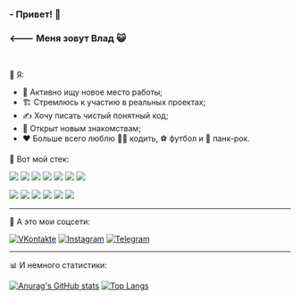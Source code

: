 ### - Привет! 👋
### <--- Меня зовут Влад 😺
<br>

👨 Я:

- 👷 Активно ищу новое место работы;
- 🏗️ Стремлюсь к участию в реальных проектах;
- ✍️ Хочу писать чистый понятный код;
- 🤝 Открыт новым знакомствам;
- ❤️ Больше всего люблю 👨‍💻 кодить, ⚽ футбол и 🎸 панк-рок.

💼 Вот мой стек:
<br>

![](https://img.shields.io/badge/-HTML-informational?style=flat&logo=html5&logoColor=white&color=4AB199)
![](https://img.shields.io/badge/-CSS-informational?style=flat&logo=css3&logoColor=white&color=4AB199)
![](https://img.shields.io/badge/-JavaScript-informational?style=flat&logo=javascript&logoColor=white&color=4AB199)
![](https://img.shields.io/badge/-React-informational?style=flat&logo=react&logoColor=white&color=4AB199)
![](https://img.shields.io/badge/-Git-informational?style=flat&logo=git&logoColor=white&color=4AB199)
![](https://img.shields.io/badge/-Node.js-informational?style=flat&logo=node.js&logoColor=white&color=4AB199)
![](https://img.shields.io/badge/-PM2-informational?style=flat&logo=pm2&logoColor=white&color=4AB199)

![](https://img.shields.io/badge/-MongoDB-informational?style=flat&logo=mongodb&logoColor=white&color=4AB199)
![](https://img.shields.io/badge/-Express-informational?style=flat&logo=express&logoColor=white&color=4AB199)
![](https://img.shields.io/badge/-Webpack-informational?style=flat&logo=webpack&logoColor=white&color=4AB199)
![](https://img.shields.io/badge/-Postman-informational?style=flat&logo=postman&logoColor=white&color=4AB199)
![](https://img.shields.io/badge/-Nginx-informational?style=flat&logo=nginx&logoColor=white&color=4AB199)
![](https://img.shields.io/badge/-Figma-informational?style=flat&logo=figma&logoColor=white&color=4AB199)

---
🥅 А это мои соцсети:
<br>

[![VKontakte](https://img.shields.io/badge/-VKontakte-informational?style=flat&logo=vk&logoColor=white&color=4AB199)](https://vk.com/chekentos)
[![Instagram](https://img.shields.io/badge/-Instagram-informational?style=flat&logo=instagram&logoColor=white&color=4AB199)](https://www.instagram.com/mistertoxicofficial)
[![Telegram](https://img.shields.io/badge/-Telegram-informational?style=flat&logo=telegram&logoColor=white&color=4AB199)](https://telegram.me/Bukingemskiy_oficial)

---
📊 И немного статистики:
<br>

[![Anurag's GitHub stats](https://github-readme-stats.vercel.app/api?username=Bukingemskiy&show_icons=true)](https://github.com/anuraghazra/github-readme-stats)
[![Top Langs](https://github-readme-stats.vercel.app/api/top-langs/?username=Bukingemskiy&layout=compact)](https://github.com/anuraghazra/github-readme-stats)
